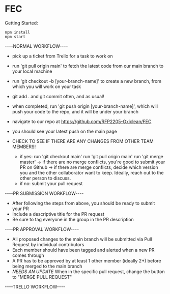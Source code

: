 # FEC

Getting Started:

```
npm install
npm start
```


----NORMAL WORKFLOW----

  - pick up a ticket from Trello for a task to work on
  - run 'git pull origin main' to fetch the latest code from our main branch to your local machine
  - run 'git checkout -b [your-branch-name]' to create a new branch, from which you will work on your task
  - git add . and git commit often, and as usual!
  - when completed, run 'git push origin [your-branch-name]', which will push your code to the repo, and it will be under your branch

  - navigate to our repo at https://github.com/RFP2205-Oxiclean/FEC
  - you should see your latest push on the main page
  - CHECK TO SEE IF THERE ARE ANY CHANGES FROM OTHER TEAM MEMBERS!
    - if yes:
      run 'git checkout main'
      run 'git pull origin main'
      run 'git merge master'
        -> if there are no merge conflicts, you're good to submit your PR on Github
        -> if there are merge conflicts, decide which version you and the other collaborator want to keep. Ideally, reach out to the other person to discuss.
    - if no:
      submit your pull request

----PR SUBMISSION WORKFLOW----
  - After following the steps from above, you should be ready to submit your PR
  - Include a descriptive title for the PR request
  - Be sure to tag everyone in the group in the PR description

----PR APPROVAL WORKFLOW----
  - All proposed changes to the main branch will be submitted via Pull Request by individual contributors
  - Each member should have been tagged and alerted when a new PR comes through
  - A PR has to be approved by at least 1 other member (ideally 2+) before being merged to the main branch
  - *NEEDS AN UPDATE* When in the specific pull request, change the button to "MERGE PULL REQUEST"



----TRELLO WORKFLOW----



